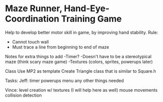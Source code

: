 # Maze Runner, Hand-Eye-Coordination Training Game
Help to develop better motor skill in game, by improving hand stability.
Rule:
- Cannot touch wall
- Must trace a line from beginning to end of maze

Notes for extra things to add
  -Timer?
  -Doesn't have to be a stereotypical maze (think scary maze game)
  -Textures (colors, sprites, powerups later)


Class
  Use MP2 as template
  Create Triangle class that is similar to Square.h
  

Tasks:
  Jeff: timer
        powerups
        menu
        any other things needed
   
  Vince: level creation w/ textures (I will help here as well)
         mouse movements
         collision detection 
         
